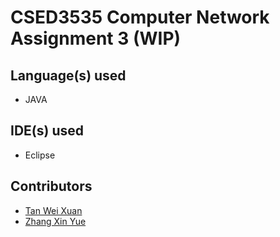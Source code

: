 # CSED3535 Computer Network Assignment 3 (WIP)


## Language(s) used
* JAVA

## IDE(s) used
* Eclipse

## Contributors
* [Tan Wei Xuan](https://github.com/jermsinarocket)
* [Zhang Xin Yue](https://github.com/zsemon)

